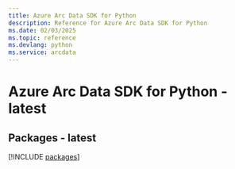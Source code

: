 ```yaml
---
title: Azure Arc Data SDK for Python
description: Reference for Azure Arc Data SDK for Python
ms.date: 02/03/2025
ms.topic: reference
ms.devlang: python
ms.service: arcdata
---
```

# Azure Arc Data SDK for Python - latest
## Packages - latest
[!INCLUDE [packages](arc-data-index.md)]
